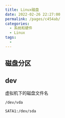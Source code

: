 ```yaml
---
title: Linux磁盘
date: 2022-02-26 22:27:00
permalink: /pages/c454ab/
categories:
  - 系统和硬件
  - Linux
tags:
  - 
---
```

## 磁盘分区



## dev

虚拟机下的磁盘文件名

`/dev/vda`

`SATA1:/dev/sda`

